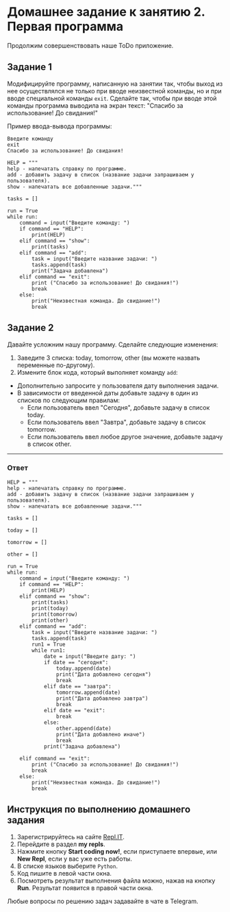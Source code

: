 # Домашнее задание к занятию 2. Первая программа

Продолжим совершенствовать наше ToDo приложение.

## Задание 1
Модифицируйте программу, написанную на занятии так, чтобы выход из нее осуществлялся не только при вводе неизвестной команды, но и при вводе специальной команды `exit`. Сделайте так, чтобы при вводе этой команды программа выводила на экран текст: "Спасибо за использование! До свидания!"

Пример ввода-вывода программы:
```
Введите команду
exit
Спасибо за использование! До свидания!
```
```
HELP = """
help - напечатать справку по программе.
add - добавить задачу в список (название задачи запрашиваем у пользователя).
show - напечатать все добавленные задачи."""

tasks = []

run = True
while run:
    command = input("Введите команду: ")
    if command == "HELP":
        print(HELP)
    elif command == "show":
        print(tasks)
    elif command == "add":
        task = input("Введите название задачи: ")
        tasks.append(task)
        print("Задача добавлена")
    elif command == "exit":
        print ("Спасибо за использование! До свидания!")
        break
    else:
        print("Неизвестная команда. До свидание!")
        break
```

## Задание 2 
Давайте усложним нашу программу.
Сделайте следующие изменения: 
1. Заведите 3 списка: today, tomorrow, other (вы можете назвать переменные по-другому).
2. Измените блок кода, который выполняет команду `add`:
  * Дополнительно запросите у пользователя дату выполнения задачи.
  * В зависимости от введенной даты добавьте задачу в один из списков по следующим правилам: 
    * Если пользователь ввел "Сегодня", добавьте задачу в список today.
    * Если пользователь ввел "Завтра", добавьте задачу в список tomorrow.
    * Если пользователь ввел любое другое значение, добавьте задачу в список other.
    
   ***
### Ответ
```
HELP = """
help - напечатать справку по программе.
add - добавить задачу в список (название задачи запрашиваем у пользователя).
show - напечатать все добавленные задачи."""

tasks = []

today = []

tomorrow = []

other = []

run = True
while run:
    command = input("Введите команду: ")
    if command == "HELP":
        print(HELP)
    elif command == "show":
        print(tasks)
        print(today)
        print(tomorrow)
        print(other)
    elif command == "add":
        task = input("Введите название задачи: ")
        tasks.append(task)
        run1 = True
        while run1:
            date = input("Введите дату: ")
            if date == "сегодня":
                today.append(date)
                print("Дата добавлено сегодня")
                break
            elif date == "завтра":
                tomorrow.append(date)
                print("Дата добавлено завтра")
                break
            elif date == "exit":
                break
            else:
                other.append(date)
                print("Дата добавлено иначе")
                break
            print("Задача добавлена")
            
    elif command == "exit":
        print ("Спасибо за использование! До свидания!")
        break
    else:
        print("Неизвестная команда. До свидание!")
        break
```

## Инструкция по выполнению домашнего задания

1. Зарегистрируйтесь на сайте [Repl.IT](http://repl.it/).
2. Перейдите в раздел **my repls**.
3. Нажмите кнопку **Start coding now!**, если приступаете впервые, или **New Repl**, если у вас уже есть работы.
4. В списке языков выберите `Python`.
5. Код пишите в левой части окна.
6. Посмотреть результат выполнения файла можно, нажав на кнопку **Run**. Результат появится в правой части окна.

Любые вопросы по решению задач задавайте в чате в Telegram.
